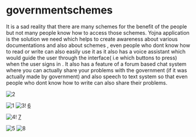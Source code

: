 # governmentschemes

It is a sad reality that there are many schemes for the benefit of the people but not many people know how to access those schemes.
Yojna application is the solution we need which helps to create awareness about various documentations and also about schemes , even people who dont know how to read or write can also easily use it as it also has a voice assistant which would guide the user through the interface( i.e which buttons to press) when the user signs in .
It also has a feature of a forum based chat system where you can actually share your problems with the government (if it was actually made by government) and also speech to text system so that even people who dont know how to write can also share their problems.

![2](https://github.com/ANUJT65/Yojna-an-initiative-by-people/assets/123918593/27394645-fa18-4224-a8b6-09c18b1ec804)


![1](https://github.com/ANUJT65/Yojna-an-initiative-by-people/assets/123918593/2abe7a1d-3ecd-40f4-a804-9af5cd9228bb)
![3](https://github.com/ANUJT65/Yojna-an-initiative-by-people/assets/123918593/11908b80-7ee9-486e-b789-2b8e02c9cfce)!
[6](https://github.com/ANUJT65/Yojna-an-initiative-by-people/assets/123918593/35f8189a-9bbd-4259-81d8-f7ababca3dea)

![4](https://github.com/ANUJT65/Yojna-an-initiative-by-people/assets/123918593/918402c5-891b-4322-b1ee-cfe5fc8b2396)!
[7](https://github.com/ANUJT65/Yojna-an-initiative-by-people/assets/123918593/1c7c3163-152e-4777-9952-ddc907a75003)

![5](https://github.com/ANUJT65/Yojna-an-initiative-by-people/assets/123918593/4ec40951-157c-48c8-a9ef-c11d09879460)
![8](https://github.com/ANUJT65/Yojna-an-initiative-by-people/assets/123918593/2364242e-a4d8-453f-9ca6-9f7602b8c8b1)
